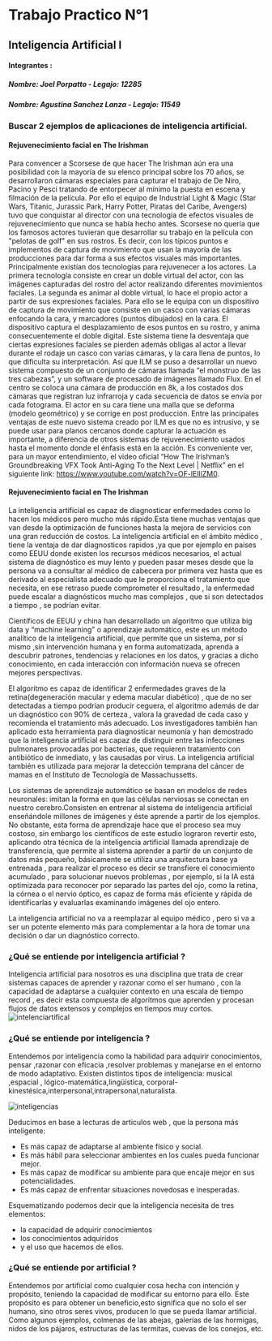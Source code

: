 # Trabajo Practico N°1
## Inteligencia Artificial I

#### **Integrantes** : 
##### *Nombre:* Joel Porpatto  - *Legajo:* 12285
##### *Nombre:* Agustina Sanchez Lanza - *Legajo:* 11549

### Buscar 2 ejemplos de aplicaciones de inteligencia artificial.

#### **Rejuvenecimiento facial en The Irishman**
Para convencer a Scorsese de que hacer The Irishman aún era una posibilidad con la mayoría de su elenco principal sobre los 70 años, se desarrollaron cámaras especiales para capturar el trabajo de De Niro, Pacino y Pesci tratando de entorpecer al mínimo la puesta en escena y filmación de la película. 
Por ello el equipo de Industrial Light & Magic (Star Wars, Titanic, Jurassic Park, Harry Potter, Piratas del Caribe, Avengers) tuvo que conquistar al director con una tecnología de efectos visuales de rejuvenecimiento que nunca se había hecho antes. 
Scorsese no quería que los famosos actores tuvieran que desarrollar su trabajo en la película con "pelotas de golf" en sus rostros. Es decir, con los típicos puntos e implementos de captura de movimiento que usan la mayoría de las producciones para dar forma a sus efectos visuales más importantes.
Principalmente existían dos tecnologías para rejuvenecer a los actores. La primera tecnología consiste en crear un doble virtual del actor, con las imágenes capturadas del rostro del actor realizando diferentes movimientos faciales. La segunda es animar al doble virtual, lo hace el propio actor a partir de sus expresiones faciales. Para ello se le equipa con un dispositivo de captura de movimiento que consiste en un casco con varias cámaras enfocando la cara, y marcadores (puntos dibujados) en la cara. El dispositivo captura el desplazamiento de esos puntos en su rostro, y anima consecuentemente el doble digital. Este sistema tiene la desventaja que ciertas expresiones faciales se pierden además obligas al actor a llevar durante el rodaje un casco con varias cámaras, y la cara llena de puntos, lo que dificulta su interpretación.
Así que ILM se puso a desarrollar un nuevo sistema compuesto de un conjunto de cámaras llamada “el monstruo de las tres cabezas”, y un software de procesado de imágenes llamado Flux.
En el centro se coloca una cámara de producción en 8k, a los costados dos cámaras que registran luz infrarroja y cada secuencia de datos se envía por cada fotograma. El actor en su cara tiene una malla que se deforma (modelo geométrico) y se corrige en post producción. 
Entre las principales ventajas de este nuevo sistema creado por ILM es que no es intrusivo, y se puede usar para planos cercanos donde capturar la actuación es importante, a diferencia de otros sistemas de rejuvenecimiento usados hasta el momento donde el énfasis está en la acción.
Es conveniente ver, para un mayor entendimiento, el video oficial “How The Irishman’s Groundbreaking VFX Took Anti-Aging To the Next Level | Netflix” en el siguiente link: https://www.youtube.com/watch?v=OF-lElIlZM0.

#### **Rejuvenecimiento facial en The Irishman**

La inteligencia artificial es capaz de diagnosticar enfermedades como lo hacen los médicos pero mucho más rápido.Esta tiene muchas ventajas que van desde la optimización de funciones hasta la mejora de servicios con una gran reducción de costos.
La inteligencia artificial en el ámbito médico , tiene la ventaja de dar diagnosticos rapidos ,ya que por ejemplo en países como EEUU donde existen los recursos médicos necesarios, el actual sistema de diagnóstico es muy lento y pueden pasar meses desde que la persona va a consultar al médico de cabecera por primera vez hasta que es derivado al especialista adecuado que le proporciona el tratamiento que necesita, en ese retraso puede comprometer el resultado , la enfermedad puede escalar a diagnósticos mucho mas complejos , que si son detectados a tiempo , se podrían evitar. 

Científicos de EEUU y china han desarrollado un algoritmo que utiliza big data y “machine learning” o aprendizaje automático, este es un método analítico de la inteligencia artificial, que permite que un sistema, por sí mismo ,sin intervención humana y en forma automatizada, aprenda a descubrir patrones, tendencias y relaciones en los datos, y gracias a dicho conocimiento, en cada interacción con información nueva se ofrecen mejores perspectivas.

El algoritmo es capaz de identificar 2 enfermedades graves de la retina(degeneración macular y edema macular diabético) , que de no ser detectadas a tiempo podrían producir ceguera, el algoritmo además de dar un diagnóstico con 90% de certeza , valora la gravedad de cada caso y recomienda el tratamiento más adecuado. 
Los investigadores también han aplicado esta herramienta para diagnosticar neumonía y han demostrado que la inteligencia artificial es capaz de distinguir entre las infecciones pulmonares provocadas por bacterias, que requieren tratamiento con antibiótico de inmediato, y las causadas por virus.
La inteligencia artificial también es utilizada para mejorar la detección temprana del cáncer de mamas en el Instituto de Tecnología de Massachussetts.

Los sistemas de aprendizaje automático se basan en modelos de redes neuronales: imitan la forma en que las células nerviosas se conectan en nuestro cerebro.Consisten en entrenar al sistema de inteligencia artificial enseñándole millones de imágenes y éste aprende a partir de los ejemplos. No obstante, esta forma de aprendizaje hace que el proceso sea muy costoso, sin embargo los científicos de este estudio lograron revertir esto, aplicando otra técnica de la inteligencia artificial llamada aprendizaje de transferencia, que permite al sistema aprender a partir de un conjunto de datos más pequeño, básicamente se utiliza una arquitectura base ya entrenada , para realizar el proceso es decir se transfiere el conocimiento acumulado , para solucionar nuevos problemas , por ejemplo, si la IA está optimizada para reconocer por separado las partes del ojo, como la retina, la córnea o el nervio óptico, es capaz de forma más eficiente y rápida de identificarlas y evaluarlas examinando imágenes del ojo entero.

La inteligencia artificial no va a reemplazar al equipo médico , pero si va a ser un potente elemento más para complementar a la hora de tomar una decisión o dar un diagnóstico correcto.

### ¿Qué se entiende por inteligencia artificial ?

Inteligencia artificial para nosotros es una disciplina que trata de crear sistemas capaces de aprender y razonar como el ser humano , con la capacidad de adaptarse a cualquier contexto en una escala de tiempo record , es decir esta compuesta de algoritmos que aprenden y procesan flujos de datos extensos y complejos en tiempos muy cortos.
![intelenciartifical](https://user-images.githubusercontent.com/82063987/128251828-d5d0a7a8-7c88-4124-b991-4872cbe54c30.jpg)


### ¿Qué se entiende por inteligencia ?

Entendemos por inteligencia como la habilidad para adquirir conocimientos, pensar ,razonar con eficacia ,resolver problemas y manejarse en el entorno de modo adaptativo. Existen distintos tipos de inteligencia: musical ,espacial , lógico-matemática,lingüística, corporal-kinestésica,interpersonal,intrapersonal,naturalista.

![inteligencias](https://user-images.githubusercontent.com/82063987/128251290-582e77e9-a97f-447c-aa9e-2a25aacda331.png)

Deducimos en base a lecturas de articulos web , que la persona más inteligente:
- Es más capaz de adaptarse al ambiente físico y social.
- Es más hábil para seleccionar ambientes en los cuales pueda funcionar mejor.
- Es más capaz de modificar su ambiente para que encaje mejor en sus potencialidades.
- Es más capaz de enfrentar situaciones novedosas e inesperadas.

Esquematizando podemos decir que la inteligencia necesita de tres elementos:
- la capacidad de adquirir conocimientos
- los conocimientos adquiridos
- y el uso que hacemos de ellos.

###  ¿Qué se entiende por artificial ?

Entendemos por artificial como cualquier cosa hecha con intención y propósito, teniendo la capacidad de modificar su entorno para ello. Este propósito es para obtener un beneficio,esto significa que no solo el ser humano, sino otros seres vivos, producen lo que se pueda llamar artificial. Como algunos ejemplos, colmenas de las abejas, galerías de las hormigas, nidos de los pájaros, estructuras de las termitas, cuevas de los conejos, etc.



